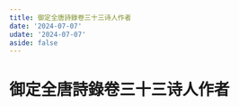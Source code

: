 ```yaml
---
title: 御定全唐詩錄卷三十三诗人作者
date: '2024-07-07'
udate: '2024-07-07'
aside: false
---
```

# 御定全唐詩錄卷三十三诗人作者

<AuthorPage :authorMap="authorMap" :chapternum="33" />

<script setup>
const chapter = '卷三十三';
import authorMap from '/data/qtsl/卷三十三/author.json'
</script>
